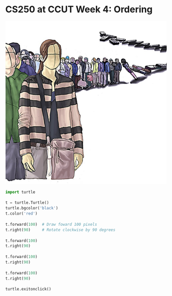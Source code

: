 CS250 at CCUT Week 4: Ordering
====

![Queue](Queue.jpg)


```python {cmd=true hide=false}
import turtle

t = turtle.Turtle()
turtle.bgcolor('black')
t.color('red')

t.forward(100)  # Draw foward 100 pixels
t.right(90)     # Rotate clockwise by 90 degrees

t.forward(100)
t.right(90)

t.forward(100)
t.right(90)

t.forward(100)
t.right(90)

turtle.exitonclick()
```
